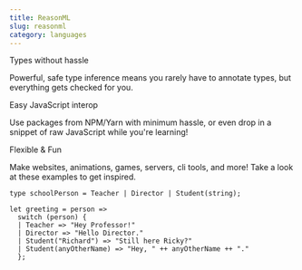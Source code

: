 ```yaml
---
title: ReasonML
slug: reasonml
category: languages
---
```


Types without hassle

Powerful, safe type inference means you rarely have to annotate types, but everything gets checked for you.

Easy JavaScript interop

Use packages from NPM/Yarn with minimum hassle, or even drop in a snippet of raw JavaScript while you're learning!

Flexible & Fun

Make websites, animations, games, servers, cli tools, and more! Take a look at these examples to get inspired.

```reasonml
type schoolPerson = Teacher | Director | Student(string);

let greeting = person =>
  switch (person) {
  | Teacher => "Hey Professor!"
  | Director => "Hello Director."
  | Student("Richard") => "Still here Ricky?"
  | Student(anyOtherName) => "Hey, " ++ anyOtherName ++ "."
  };
```
